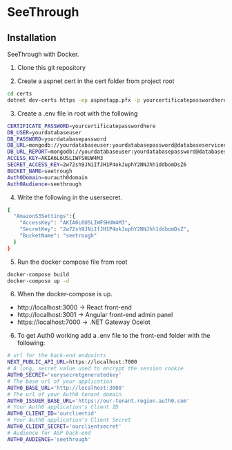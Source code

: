 # SeeThrough

## Installation

SeeThrough with Docker.

1. Clone this git repository

2. Create a aspnet cert in the cert folder
   from project root

```bash
cd certs
dotnet dev-certs https -ep aspnetapp.pfx -p yourcertificatepasswordhere
```

3. Create a .env file in root with the following

```bash
CERTIFICATE_PASSWORD=yourcertificatepasswordhere
DB_USER=yourdatabaseuser
DB_PASSWORD=yourdatabasepassword
DB_URL=mongodb://yourdatabaseuser:yourdatabasepassword@databaseservicename:27017/
DB_URL_REPORT=mongodb://yourdatabaseuser:yourdatabasepassword@databaseservicename:27017/
ACCESS_KEY=AKIA6L6USLIWFSHUW4M3
SECRET_ACCESS_KEY=2w72sh9JNiIfJH1P4okJuphY2NNJhh1ddbomDsZ6
BUCKET_NAME=seetrough
Auth0Domain=ourauth0domain
Auth0Audience=seethrough
```

4. Write the following in the usersecret.

```bash
{
  "AmazonS3Settings":{
    "AccessKey": "AKIA6L6USLIWFSHUW4M3",
    "SecretKey": "2w72sh9JNiIfJH1P4okJuphY2NNJhh1ddbomDsZ",
    "BucketName": "seetrough"
  }
}
```

5. Run the docker compose file from root

```bash
docker-compose build
docker-compose up -d
```

6. When the docker-compose is up.

-   http://localhost:3000 -> React front-end
-   http://localhost:3001 -> Angular front-end admin panel
-   https://localhost:7000 -> .NET Gateway Ocelot

6. To get Auth0 working add a .env file to the front-end folder with the following:

```bash
# url for the back-end endpoints
NEXT_PUBLIC_API_URL=https://localhost:7000
# A long, secret value used to encrypt the session cookie
AUTH0_SECRET='verysecretgeneratedkey'
# The base url of your application
AUTH0_BASE_URL='http://localhost:3000'
# The url of your Auth0 tenant domain
AUTH0_ISSUER_BASE_URL='https://our-tenant.region.auth0.com'
# Your Auth0 application's Client ID
AUTH0_CLIENT_ID='ourclientid'
# Your Auth0 application's Client Secret
AUTH0_CLIENT_SECRET='ourclientsecret'
# Audience for ASP back-end
AUTH0_AUDIENCE='seethrough'
```

```

```
